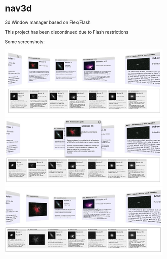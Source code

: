 # nav3d
3d Window manager based on Flex/Flash

This project has been discontinued due to Flash restrictions

Some screenshots:

![Screenshot](https://github.com/vboluda/nav3d/blob/master/resources/Flex3dnav1.jpg) 
![Screenshot](https://github.com/vboluda/nav3d/blob/master/resources/Flex3dnav2.jpg) 
![Screenshot](https://github.com/vboluda/nav3d/blob/master/resources/Flex3dnav3.jpg) 



